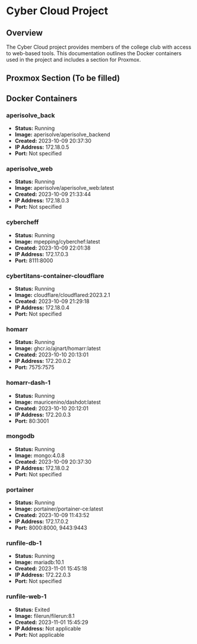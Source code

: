# Cyber Cloud Project

## Overview
The Cyber Cloud project provides members of the college club with access to web-based tools. This documentation outlines the Docker containers used in the project and includes a section for Proxmox.

## Proxmox Section (To be filled)

[//]: # (Proxmox section to be added here)


## Docker Containers

### aperisolve_back
- **Status:** Running
- **Image:** aperisolve/aperisolve_backend
- **Created:** 2023-10-09 20:37:30
- **IP Address:** 172.18.0.5
- **Port:** Not specified

### aperisolve_web
- **Status:** Running
- **Image:** aperisolve/aperisolve_web:latest
- **Created:** 2023-10-09 21:33:44
- **IP Address:** 172.18.0.3
- **Port:** Not specified

### cybercheff
- **Status:** Running
- **Image:** mpepping/cyberchef:latest
- **Created:** 2023-10-09 22:01:38
- **IP Address:** 172.17.0.3
- **Port:** 8111:8000

### cybertitans-container-cloudflare
- **Status:** Running
- **Image:** cloudflare/cloudflared:2023.2.1
- **Created:** 2023-10-09 21:29:18
- **IP Address:** 172.18.0.4
- **Port:** Not specified

### homarr
- **Status:** Running
- **Image:** ghcr.io/ajnart/homarr:latest
- **Created:** 2023-10-10 20:13:01
- **IP Address:** 172.20.0.2
- **Port:** 7575:7575

### homarr-dash-1
- **Status:** Running
- **Image:** mauricenino/dashdot:latest
- **Created:** 2023-10-10 20:12:01
- **IP Address:** 172.20.0.3
- **Port:** 80:3001

### mongodb
- **Status:** Running
- **Image:** mongo:4.0.8
- **Created:** 2023-10-09 20:37:30
- **IP Address:** 172.18.0.2
- **Port:** Not specified

### portainer
- **Status:** Running
- **Image:** portainer/portainer-ce:latest
- **Created:** 2023-10-09 11:43:52
- **IP Address:** 172.17.0.2
- **Port:** 8000:8000, 9443:9443

### runfile-db-1
- **Status:** Running
- **Image:** mariadb:10.1
- **Created:** 2023-11-01 15:45:18
- **IP Address:** 172.22.0.3
- **Port:** Not specified

### runfile-web-1
- **Status:** Exited
- **Image:** filerun/filerun:8.1
- **Created:** 2023-11-01 15:45:29
- **IP Address:** Not applicable
- **Port:** Not applicable



